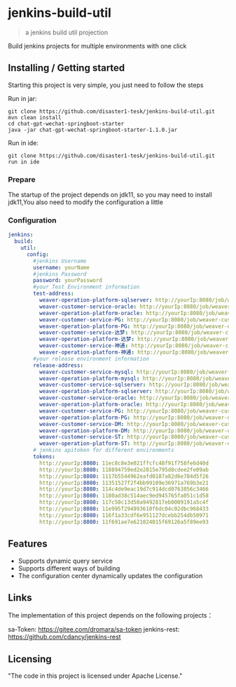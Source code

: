 # jenkins-build-util

> a jenkins build util projection

Build jenkins projects for multiple environments with one click

## Installing / Getting started

Starting this project is very simple, you just need to follow the steps

Run in jar:
```shell
git clone https://github.com/disaster1-tesk/jenkins-build-util.git
mvn clean install
cd chat-gpt-wechat-springboot-starter
java -jar chat-gpt-wechat-springboot-starter-1.1.0.jar
```
Run in ide:
```shell
git clone https://github.com/disaster1-tesk/jenkins-build-util.git
run in ide
```

### Prepare
The startup of the project depends on jdk11, so you may need to install jdk11,You also need to modify the configuration a little

### Configuration

```yaml
jenkins:
  build:
    util:
      config:
        #jenkins Username
        username: yourName
        #jenkins Password
        password: yourPassword
        #your Test Environment information
        test-address:
          weaver-operation-platform-sqlserver: http://yourIp:8080/job/weaver-operation-platform
          weaver-customer-service-oracle: http://yourIp:8080/job/weaver-customer-service
          weaver-operation-platform-oracle: http://yourIp:8080/job/weaver-operation-platform
          weaver-customer-service-PG: http://yourIp:8080/job/weaver-customer-service
          weaver-operation-platform-PG: http://yourIp:8080/job/weaver-operation-platform
          weaver-customer-service-达梦: http://yourIp:8080/job/weaver-customer-service
          weaver-operation-platform-达梦: http://yourIp:8080/job/weaver-operation-platform
          weaver-customer-service-神通: http://yourIp:8080/job/weaver-customer-service
          weaver-operation-platform-神通: http://yourIp:8080/job/weaver-operation-platform
        #your release environment information
        release-address:
          weaver-customer-service-mysql: http://yourIp:8080/job/weaver-customer-service
          weaver-operation-platform-mysql: http://yourIp:8080/job/weaver-operation-platform
          weaver-customer-service-sqlserver: http://yourIp:8080/job/weaver-customer-service
          weaver-operation-platform-sqlserver: http://yourIp:8080/job/weaver-operation-platform
          weaver-customer-service-oracle: http://yourIp:8080/job/weaver-customer-service
          weaver-operation-platform-oracle: http://yourIp:8080/job/weaver-operation-platform
          weaver-customer-service-PG: http://yourIp:8080/job/weaver-customer-service
          weaver-operation-platform-PG: http://yourIp:8080/job/weaver-operation-platform
          weaver-customer-service-DM: http://yourIp:8080/job/weaver-customer-service
          weaver-operation-platform-DM: http://yourIp:8080/job/weaver-operation-platform
          weaver-customer-service-ST: http://yourIp:8080/job/weaver-customer-service
          weaver-operation-platform-ST: http://yourIp:8080/job/weaver-operation-platform
        # jenkins apitoken for different environments
        tokens:
          http://yourIp:8080: 11ec8c8e3e021ffcfc48f91f758fe6d40d
          http://yourIp:8080: 118894759ed2e2815e795d8cdee2fe09ab
          http://yourIp:8080: 1117b5544962eafd0187a82d6e784d5f26
          http://yourIp:8080: 11351527f2f4bb99109e36971a769b3e21
          http://yourIp:8080: 114c4de9eac19d7c914dcd0763856c3466
          http://yourIp:8080: 1180ad38c514aec9ed945765fa051c1d58
          http://yourIp:8080: 117c50c13d50a9492817eb0009191a5c4f
          http://yourIp:8080: 11e995f294993610f6dc04c02dbc968433
          http://yourIp:8080: 116f1a33cdf6e951127dcebb254db50971
          http://yourIp:8080: 11f691ae7e621024015f69126a5f89ee93
```


## Features

* Supports dynamic query service
* Supports different ways of building
* The configuration center dynamically updates the configuration

## Links

The implementation of this project depends on the following projects：

sa-Token: https://gitee.com/dromara/sa-token
jenkins-rest: https://github.com/cdancy/jenkins-rest


## Licensing

"The code in this project is licensed under Apache License."